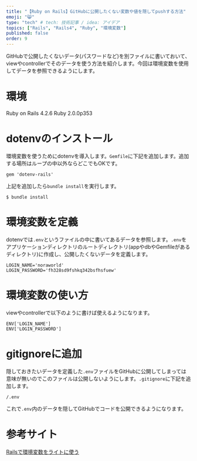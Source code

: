 ```yaml
---
title: "【Ruby on Rails】GitHubに公開したくない変数や値を隠してpushする方法"
emoji: "😸"
type: "tech" # tech: 技術記事 / idea: アイデア
topics: ["Rails", "Rails4", "Ruby", "環境変数"]
published: false
order: 9
---
```


GitHubで公開したくないデータ(パスワードなど)を別ファイルに書いておいて、viewやcontrollerでそのデータを使う方法を紹介します。今回は環境変数を使用してデータを参照できるようにします。

# 環境
Ruby on Rails 4.2.6
Ruby 2.0.0p353

# dotenvのインストール
環境変数を使うためにdotenvを導入します。`Gemfile`に下記を追加します。追加する場所はループの中以外ならどこでもOKです。

```ruby:Gemfile
gem 'dotenv-rails'
```

上記を追加したら`bundle install`を実行します。

`$ bundle install`

# 環境変数を定義
dotenvでは`.env`というファイルの中に書いてあるデータを参照します。`.env`をアプリケーションディレクトリのルートディレクトリ(appやdbやGemfileがあるディレクトリ)に作成し、公開したくないデータを定義します。

```ruby:.env
LOGIN_NAME='noraworld'
LOGIN_PASSWORD='fh328sd9fshkq342bsfhsfuew'
```

# 環境変数の使い方
viewやcontrollerで以下のように書けば使えるようになります。

```ruby:viewやcontroller内のファイル
ENV['LOGIN_NAME']
ENV['LOGIN_PASSWORD']
```

# gitignoreに追加
隠しておきたいデータを定義した`.env`ファイルをGitHubに公開してしまっては意味が無いのでこのファイルは公開しないようにします。`.gitignore`に下記を追加します。

```lang:.gitignore
/.env
```

これで`.env`内のデータを隠してGitHubでコードを公開できるようになります。

# 参考サイト
<a href="http://mikazuki-ttp.hatenablog.com/entry/2015/07/24/170434" target="_blank">Railsで環境変数をライトに使う</a>
